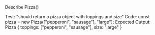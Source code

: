 

Describe Pizza()

Test: "should return a pizza object with toppings and size"
Code: const pizza = new Pizza(["pepperoni", "sausage"], "large");
Expected Output: Pizza { toppings: ["pepperoni", "sausage"], size: "large" }
